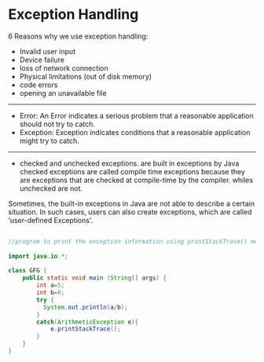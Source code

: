 # Exception Handling

6 Reasons why we use exception handling:
- Invalid user input
- Device failure
- loss of network connection
- Physical limitations (out of disk memory)
- code errors
- opening an unavailable file
--------------------------------------------
- Error: An Error indicates a serious problem that a reasonable application should not try to catch.
- Exception: Exception indicates conditions that a reasonable application might try to catch.
--------------------------------------------
- checked and unchecked exceptions. are built in exceptions by Java\
checked exceptions are called compile time exceptions because 
they are exceptions that are checked 
at compile-time by the compiler.
whiles unchecked are not.

Sometimes, the built-in exceptions in Java are not able to describe a certain situation. In such cases, 
users can also create exceptions, which are called ‘user-defined Exceptions’. 

````java

//program to print the exception information using printStackTrace() method
 
import java.io.*;
 
class GFG {
    public static void main (String[] args) {
        int a=5;
        int b=0;
        try {
          System.out.println(a/b);
        }
        catch(ArithmeticException e){
            e.printStackTrace();
        }
    }
}

````